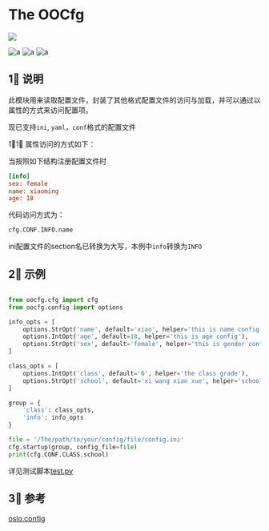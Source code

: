 # The OOCfg

![](https://img.shields.io/static/v1?label=license&message=MIT&color=blue)


![a](https://img.shields.io/static/v1?label=ini&message=support&color=succes)
![a](https://img.shields.io/static/v1?label=yaml&message=support&color=success)
![a](https://img.shields.io/static/v1?label=conf&message=support&color=success)

## 1⃣️ <a id="说明">说明</a>

此模块用来读取配置文件，封装了其他格式配置文件的访问与加载，并可以通过以属性的方式来访问配置项。

现已支持`ini`, `yaml`，`conf`格式的配置文件

1⃣️1⃣️ 属性访问的方式如下：

当按照如下结构注册配置文件时

```ini
[info]
sex: female
name: xiaoming
age: 18
```

代码访问方式为：

```python
cfg.CONF.INFO.name
```

ini配置文件的section名已转换为大写，本例中`info`转换为`INFO`


## 2⃣️ <a id="示例">示例</a>

```python

from oocfg.cfg import cfg
from oocfg.config import options

info_opts = [
    options.StrOpt('name', default='xiao', helper='this is name config'),
    options.IntOpt('age', default=18, helper='this is age config'),
    options.StrOpt('sex', default='female', helper='this is gender config', choices=['female', 'male'])
]

class_opts = [
    options.IntOpt('class', default='6', helper='the class grade'),
    options.StrOpt('school', default='xi wang xiao xue', helper='school name')
]

group = {
    'class': class_opts,
    'info': info_opts
}

file = '/The/path/to/your/config/file/config.ini'
cfg.startup(group, config_file=file)
print(cfg.CONF.CLASS.school)

```

详见测试脚本[test.py](./test.py)

## 3⃣️ <a id="参考">参考</a>

[oslo.config](https://github.com/openstack/oslo.config)